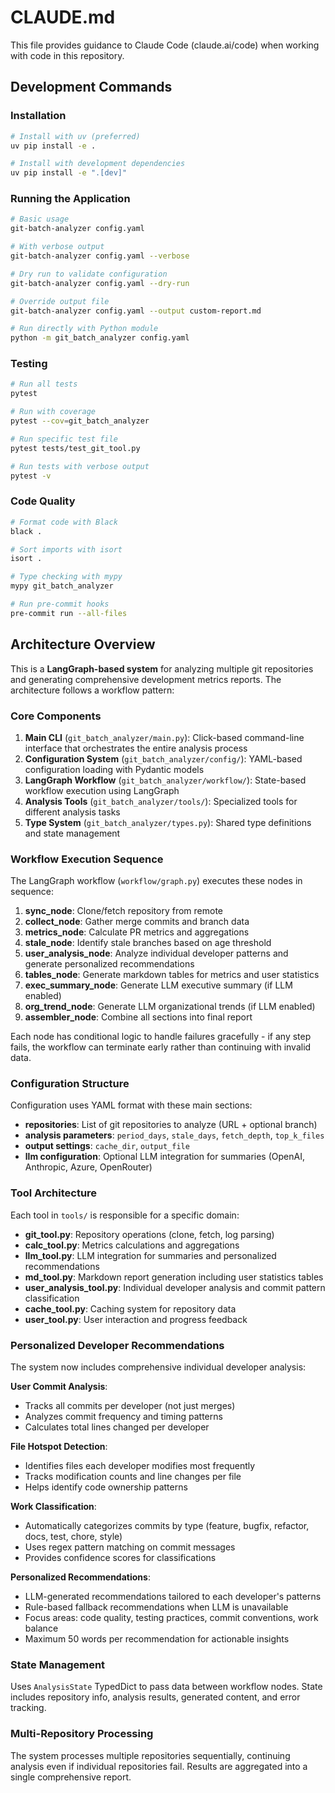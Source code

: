 # CLAUDE.md

This file provides guidance to Claude Code (claude.ai/code) when working with code in this repository.

## Development Commands

### Installation
```bash
# Install with uv (preferred)
uv pip install -e .

# Install with development dependencies
uv pip install -e ".[dev]"
```

### Running the Application
```bash
# Basic usage
git-batch-analyzer config.yaml

# With verbose output
git-batch-analyzer config.yaml --verbose

# Dry run to validate configuration
git-batch-analyzer config.yaml --dry-run

# Override output file
git-batch-analyzer config.yaml --output custom-report.md

# Run directly with Python module
python -m git_batch_analyzer config.yaml
```

### Testing
```bash
# Run all tests
pytest

# Run with coverage
pytest --cov=git_batch_analyzer

# Run specific test file
pytest tests/test_git_tool.py

# Run tests with verbose output
pytest -v
```

### Code Quality
```bash
# Format code with Black
black .

# Sort imports with isort
isort .

# Type checking with mypy
mypy git_batch_analyzer

# Run pre-commit hooks
pre-commit run --all-files
```

## Architecture Overview

This is a **LangGraph-based system** for analyzing multiple git repositories and generating comprehensive development metrics reports. The architecture follows a workflow pattern:

### Core Components

1. **Main CLI** (`git_batch_analyzer/main.py`): Click-based command-line interface that orchestrates the entire analysis process
2. **Configuration System** (`git_batch_analyzer/config/`): YAML-based configuration loading with Pydantic models
3. **LangGraph Workflow** (`git_batch_analyzer/workflow/`): State-based workflow execution using LangGraph
4. **Analysis Tools** (`git_batch_analyzer/tools/`): Specialized tools for different analysis tasks
5. **Type System** (`git_batch_analyzer/types.py`): Shared type definitions and state management

### Workflow Execution Sequence

The LangGraph workflow (`workflow/graph.py`) executes these nodes in sequence:

1. **sync_node**: Clone/fetch repository from remote
2. **collect_node**: Gather merge commits and branch data  
3. **metrics_node**: Calculate PR metrics and aggregations
4. **stale_node**: Identify stale branches based on age threshold
5. **user_analysis_node**: Analyze individual developer patterns and generate personalized recommendations
6. **tables_node**: Generate markdown tables for metrics and user statistics
7. **exec_summary_node**: Generate LLM executive summary (if LLM enabled)
8. **org_trend_node**: Generate LLM organizational trends (if LLM enabled)
9. **assembler_node**: Combine all sections into final report

Each node has conditional logic to handle failures gracefully - if any step fails, the workflow can terminate early rather than continuing with invalid data.

### Configuration Structure

Configuration uses YAML format with these main sections:
- **repositories**: List of git repositories to analyze (URL + optional branch)
- **analysis parameters**: `period_days`, `stale_days`, `fetch_depth`, `top_k_files`
- **output settings**: `cache_dir`, `output_file`
- **llm configuration**: Optional LLM integration for summaries (OpenAI, Anthropic, Azure, OpenRouter)

### Tool Architecture

Each tool in `tools/` is responsible for a specific domain:
- **git_tool.py**: Repository operations (clone, fetch, log parsing)
- **calc_tool.py**: Metrics calculations and aggregations  
- **llm_tool.py**: LLM integration for summaries and personalized recommendations
- **md_tool.py**: Markdown report generation including user statistics tables
- **user_analysis_tool.py**: Individual developer analysis and commit pattern classification
- **cache_tool.py**: Caching system for repository data
- **user_tool.py**: User interaction and progress feedback

### Personalized Developer Recommendations

The system now includes comprehensive individual developer analysis:

**User Commit Analysis**:
- Tracks all commits per developer (not just merges)
- Analyzes commit frequency and timing patterns
- Calculates total lines changed per developer

**File Hotspot Detection**:
- Identifies files each developer modifies most frequently
- Tracks modification counts and line changes per file
- Helps identify code ownership patterns

**Work Classification**:
- Automatically categorizes commits by type (feature, bugfix, refactor, docs, test, chore, style)
- Uses regex pattern matching on commit messages
- Provides confidence scores for classifications

**Personalized Recommendations**:
- LLM-generated recommendations tailored to each developer's patterns
- Rule-based fallback recommendations when LLM is unavailable
- Focus areas: code quality, testing practices, commit conventions, work balance
- Maximum 50 words per recommendation for actionable insights

### State Management

Uses `AnalysisState` TypedDict to pass data between workflow nodes. State includes repository info, analysis results, generated content, and error tracking.

### Multi-Repository Processing

The system processes multiple repositories sequentially, continuing analysis even if individual repositories fail. Results are aggregated into a single comprehensive report.